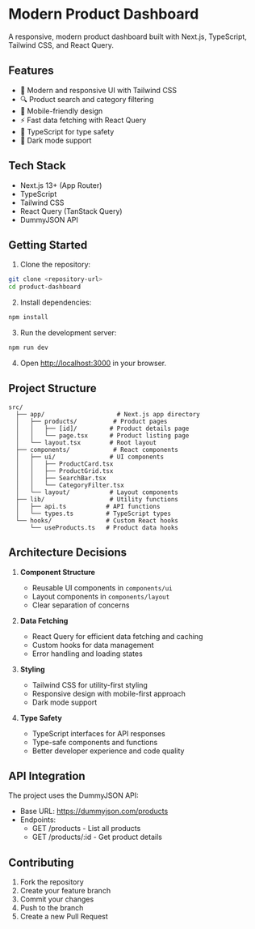 # Modern Product Dashboard

A responsive, modern product dashboard built with Next.js, TypeScript, Tailwind CSS, and React Query.

## Features

- 🎨 Modern and responsive UI with Tailwind CSS
- 🔍 Product search and category filtering
- 📱 Mobile-friendly design
- ⚡ Fast data fetching with React Query
- 🎯 TypeScript for type safety
- 🌙 Dark mode support

## Tech Stack

- Next.js 13+ (App Router)
- TypeScript
- Tailwind CSS
- React Query (TanStack Query)
- DummyJSON API

## Getting Started

1. Clone the repository:
```bash
git clone <repository-url>
cd product-dashboard
```

2. Install dependencies:
```bash
npm install
```

3. Run the development server:
```bash
npm run dev
```

4. Open [http://localhost:3000](http://localhost:3000) in your browser.

## Project Structure

```
src/
  ├── app/                    # Next.js app directory
  │   ├── products/          # Product pages
  │   │   ├── [id]/         # Product details page
  │   │   └── page.tsx      # Product listing page
  │   └── layout.tsx        # Root layout
  ├── components/            # React components
  │   ├── ui/               # UI components
  │   │   ├── ProductCard.tsx
  │   │   ├── ProductGrid.tsx
  │   │   ├── SearchBar.tsx
  │   │   └── CategoryFilter.tsx
  │   └── layout/           # Layout components
  ├── lib/                  # Utility functions
  │   ├── api.ts           # API functions
  │   └── types.ts         # TypeScript types
  └── hooks/               # Custom React hooks
      └── useProducts.ts   # Product data hooks
```

## Architecture Decisions

1. **Component Structure**
   - Reusable UI components in `components/ui`
   - Layout components in `components/layout`
   - Clear separation of concerns

2. **Data Fetching**
   - React Query for efficient data fetching and caching
   - Custom hooks for data management
   - Error handling and loading states

3. **Styling**
   - Tailwind CSS for utility-first styling
   - Responsive design with mobile-first approach
   - Dark mode support

4. **Type Safety**
   - TypeScript interfaces for API responses
   - Type-safe components and functions
   - Better developer experience and code quality

## API Integration

The project uses the DummyJSON API:
- Base URL: https://dummyjson.com/products
- Endpoints:
  - GET /products - List all products
  - GET /products/:id - Get product details

## Contributing

1. Fork the repository
2. Create your feature branch
3. Commit your changes
4. Push to the branch
5. Create a new Pull Request
